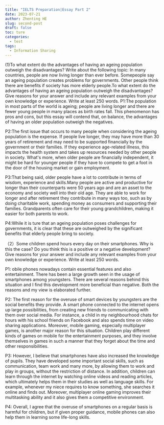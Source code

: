 ```yaml
---
title: "IELTS Preparation|Essay Part 2"
date: 2023-07-21
author: Zhenting HE
slug: second-post
draft: false
toc: ture
categories:
  - test
tags:
  - Information Sharing
---
```


(1)To what extent do the advantages of having an ageing population outweigh the disadvantages?
Write about the following topic:
In many countries, people are now living longer than ever before. Somepeople say an ageing population creates problems for governments. Other people think there are benefits if society has more elderly people.To what extent do the advantages of having an ageing population outweigh the disadvantages?
Give reasons for your answer and include any relevant examples from your own knowledge or experience. Write at least 250 words.
P1:The population in most parts of the world is ageing; people are living longer and there are fewer young people in many places as birth rates fall. This phenomenon has pros and cons, but this essay will contend that, on balance, the advantages of having an older population outweigh the negatives.

P2:The first issue that occurs to many people when considering the ageing population is the expense. If people live longer, they may have more than 30 years of retirement and may need to be supported financially by the government or their families. If they experience age-related illness, this impacts the health system and takes up resources needed by other people in society. What's more, when older people are financially independent, it might be hard for younger people if they have to compete to get a foot in the door of the housing market or gain employment.

P3:That being said, older people have a lot to contribute in terms of wisdom, experience and skills.Many people are active and productive for longer than their counterparts were 50 years ago and are an asset to the economy and society well into their old age. They are able to work for longer and after retirement they contribute in many ways too, such as by doing charitable work, spending money as consumers and supporting their families. Grandparents often care for their young grandchildren, making it easier for both parents to work.

P4:While it is ture that an ageing population poses challenges for governments, it is clear that these are outweighed by the significant benefits that elderly people bring to society.


（2）Some children spend hours every day on their smartphones. Why is this the case? Do you think this is a positive or a negative development? Give reasons for your answer and include any relevant examples from your own knowledge or experience. Write at least 250 words.

P1: obile phones nowadays contain essential features and also entertainment. There has been a large growth seen in the usage of smartphones among youngsters. There are several reasons behind this situation and I find this development more beneficial than negative. Both the reasons and my view is elaborated further.

P2: The first reason for the overuse of smart devices by youngsters are the social benefits they provide. A smart phone connected to the internet opens up large possibilities, from creating new friends to communicating with them over social media. For instance, a child in my neighbourhood chats for hours with his school friends on Facebook and also spends time on video sharing applications. Moreover, mobile gaming, especially multiplayer games, is another major reason for this situation. Children play different kinds of games on mobile for the entertainment purposes, and they involve themselves in games in such a manner that they forget about the time and other responsibilities.

P3: However, I believe that smartphones have also increased the knowledge of pupils. They have developed some important social skills, such as communication, team work and many more, by allowing them to work and play in groups, without the restriction of distance. In addition, children can learn through the internet by watching online videos and reading articles, which ultimately helps them in their studies as well as language skills. For example, whenever my niece requires to know something, she searches it online and finds out. Moreover, multiplayer online gaming improves their multitasking ability and it also gives them a competitive environment.

P4: Overall, I agree that the overuse of smartphones on a regular basis is harmful for children, but if given proper guidance, mobile phones can also help them in learning some life-long skills.

